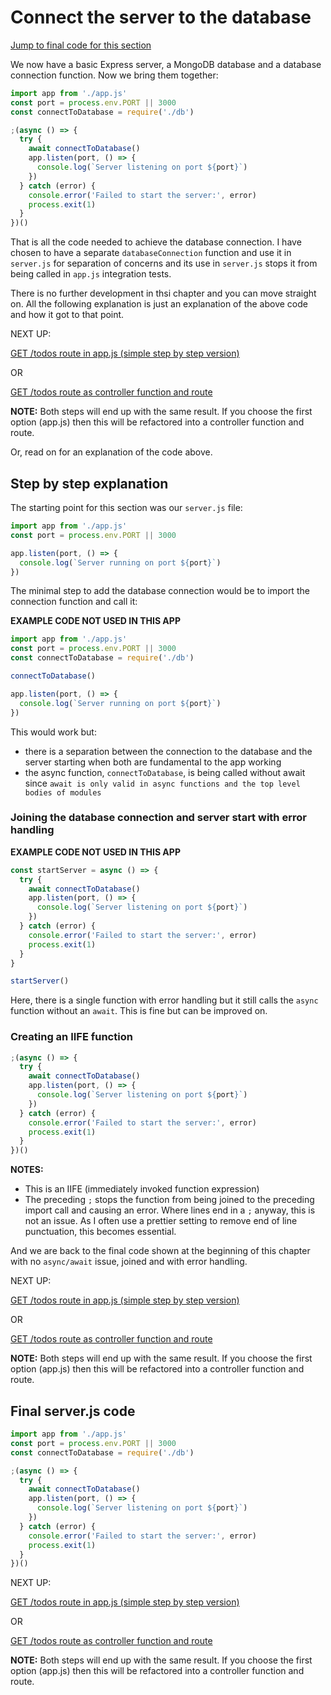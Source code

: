# Connect the server to the database

[Jump to final code for this section](#final-serverjs-code)

We now have a basic Express server, a MongoDB database and a database connection function. Now we bring them together:

```javascript
import app from './app.js'
const port = process.env.PORT || 3000
const connectToDatabase = require('./db')

;(async () => {
  try {
    await connectToDatabase()
    app.listen(port, () => {
      console.log(`Server listening on port ${port}`)
    })
  } catch (error) {
    console.error('Failed to start the server:', error)
    process.exit(1)
  }
})()
```

That is all the code needed to achieve the database connection. I have chosen to have a separate `databaseConnection` function and use it in `server.js` for separation of concerns and its use in `server.js` stops it from being called in `app.js` integration tests.

There is no further development in thsi chapter and you can move straight on. All the following explanation is just an explanation of the above code and how it got to that point.

NEXT UP:

[GET /todos route in app.js (simple step by step version)](2a_getTodos_stepByStep.md)

OR

[GET /todos route as controller function and route](2b_getTodos_StraightToController.md)

**NOTE:** Both steps will end up with the same result. If you choose the first option (app.js) then this will be refactored into a controller function and route.

Or, read on for an explanation of the code above.

## Step by step explanation

The starting point for this section was our `server.js` file:

```javascript
import app from './app.js'
const port = process.env.PORT || 3000

app.listen(port, () => {
  console.log(`Server running on port ${port}`)
})
```

The minimal step to add the database connection would be to import the connection function and call it:

**EXAMPLE CODE NOT USED IN THIS APP**

```javascript
import app from './app.js'
const port = process.env.PORT || 3000
const connectToDatabase = require('./db')

connectToDatabase()

app.listen(port, () => {
  console.log(`Server running on port ${port}`)
})
```

This would work but:

- there is a separation between the connection to the database and the server starting when both are fundamental to the app working
- the async function, `connectToDatabase`, is being called without await since `await is only valid in async functions and the top level bodies of modules`

### Joining the database connection and server start with error handling

**EXAMPLE CODE NOT USED IN THIS APP**

```javascript
const startServer = async () => {
  try {
    await connectToDatabase()
    app.listen(port, () => {
      console.log(`Server listening on port ${port}`)
    })
  } catch (error) {
    console.error('Failed to start the server:', error)
    process.exit(1)
  }
}

startServer()
```

Here, there is a single function with error handling but it still calls the `async` function without an `await`. This is fine but can be improved on.

### Creating an IIFE function

```javascript
;(async () => {
  try {
    await connectToDatabase()
    app.listen(port, () => {
      console.log(`Server listening on port ${port}`)
    })
  } catch (error) {
    console.error('Failed to start the server:', error)
    process.exit(1)
  }
})()
```

**NOTES:**

- This is an IIFE (immediately invoked function expression)
- The preceding `;` stops the function from being joined to the preceding import call and causing an error. Where lines end in a `;` anyway, this is not an issue. As I often use a prettier setting to remove end of line punctuation, this becomes essential.

And we are back to the final code shown at the beginning of this chapter with no `async/await` issue, joined and with error handling.

NEXT UP:

[GET /todos route in app.js (simple step by step version)](2a_getTodos_stepByStep.md)

OR

[GET /todos route as controller function and route](2b_getTodos_StraightToController.md)

**NOTE:** Both steps will end up with the same result. If you choose the first option (app.js) then this will be refactored into a controller function and route.

## Final server.js code

```javascript
import app from './app.js'
const port = process.env.PORT || 3000
const connectToDatabase = require('./db')

;(async () => {
  try {
    await connectToDatabase()
    app.listen(port, () => {
      console.log(`Server listening on port ${port}`)
    })
  } catch (error) {
    console.error('Failed to start the server:', error)
    process.exit(1)
  }
})()
```

NEXT UP:

[GET /todos route in app.js (simple step by step version)](2a_getTodos_stepByStep.md)

OR

[GET /todos route as controller function and route](2b_getTodos_StraightToController.md)

**NOTE:** Both steps will end up with the same result. If you choose the first option (app.js) then this will be refactored into a controller function and route.
